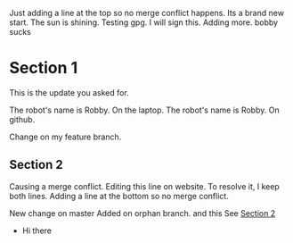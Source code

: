 Just adding a line at the top so no merge conflict happens.
Its a brand new start.
The sun is shining.
Testing gpg.
I will sign this.
Adding more.
bobby sucks
# Section 1



This is the update you asked for.

The robot's name is Robby. On the laptop.
The robot's name is Robby. On github.

Change on my feature branch.

## Section 2

Causing a merge conflict.
Editing this line on website.
To resolve it, I keep both lines.
Adding a line at the bottom so no merge conflict.

New change on master
Added on orphan branch.
and this
See [Section 2](#Section-2)
- Hi there
